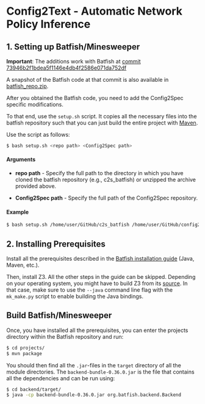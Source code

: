# Config2Text - Automatic Network Policy Inference

## 1. Setting up Batfish/Minesweeper

__Important__: The additions work with Batfish at [commit 73946b2f1bdea5f1146e4db4f2586e071da752df](https://github.com/batfish/batfish/tree/73946b2f1bdea5f1146e4db4f2586e071da752df)

A snapshot of the Batfish code at that commit is also available in
[batfish_repo.zip](batfish_repo.zip).

After you obtained the Batfish code, you need to add the Config2Spec
specific modifications.

To that end, use the `setup.sh` script. It copies all the necessary
files into the batfish repository such that you can just build the
entire project with [Maven](https://maven.apache.org/).

Use the script as follows:

```bash
$ bash setup.sh <repo path> <Config2Spec path>
```

#### Arguments

* __repo path__ - Specify the full path to the directory in which you have cloned 
the batfish repository (e.g., c2s_batfish) or unzipped the archive provided above.

* __Config2Spec path__ - Specify the full path of the Config2Spec repository.

#### Example

```bash
$ bash setup.sh /home/user/GitHub/c2s_batfish /home/user/GitHub/config2spec
```

## 2. Installing Prerequisites

Install all the prerequisites described in the
[Batfish installation guide](https://github.com/batfish/batfish/wiki/Building-and-running-Batfish-service)
(Java, Maven, etc.).

Then, install Z3. All the other steps in the guide can be skipped.
Depending on your operating system, you might have to build Z3 from its
[source](https://github.com/Z3Prover/z3).
In that case, make sure to use the `--java` command line flag with the
`mk_make.py` script to enable building the Java bindings.

## Build Batfish/Minesweeper

Once, you have installed all the prerequisites, you can
enter the projects directory within the Batfish repository and run:

```bash
$ cd projects/
$ mvn package
```

You should then find all the `.jar`-files in the `target` directory of
all the module directories. The `backend-bundle-0.36.0.jar` is the file
that contains all the dependencies and can be run using:

```bash
$ cd backend/target/
$ java -cp backend-bundle-0.36.0.jar org.batfish.backend.Backend
```
